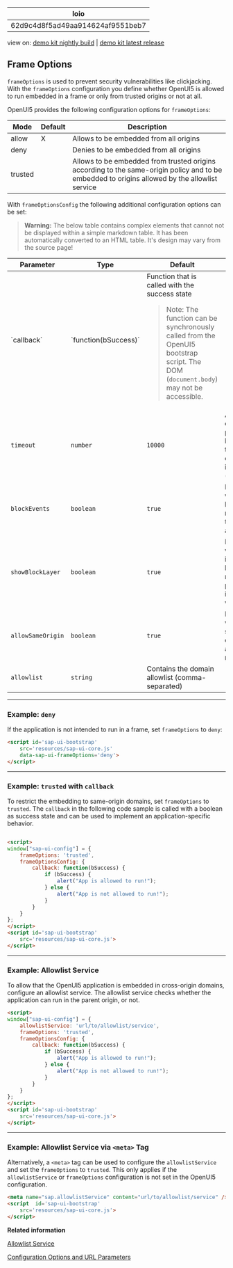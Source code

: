 <!-- loio62d9c4d8f5ad49aa914624af9551beb7 -->

| loio |
| -----|
| 62d9c4d8f5ad49aa914624af9551beb7 |

<div id="loio">

view on: [demo kit nightly build](https://openui5nightly.hana.ondemand.com/#/topic/62d9c4d8f5ad49aa914624af9551beb7) | [demo kit latest release](https://openui5.hana.ondemand.com/#/topic/62d9c4d8f5ad49aa914624af9551beb7)</div>

## Frame Options

`frameOptions` is used to prevent security vulnerabilities like clickjacking. With the `frameOptions` configuration you define whether OpenUI5 is allowed to run embedded in a frame or only from trusted origins or not at all.

OpenUI5 provides the following configuration options for `frameOptions`:

|Mode|Default|Description|
|----|-------|-----------|
|allow|X|Allows to be embedded from all origins|
|deny| |Denies to be embedded from all origins|
|trusted| |Allows to be embedded from trusted origins according to the same-origin policy and to be embedded to origins allowed by the allowlist service|

With `frameOptionsConfig` the following additional configuration options can be set:

 > **Warning:** The below table contains complex elements that cannot not be displayed within a simple markdown table. It has been automatically converted to an HTML table. It's design may vary from the source page!

<table>
	<thead>
		<tr>
			<th>Parameter</th>
			<th>Type</th>
			<th>Default</th>
			<th>Description</th>
		</tr>
	</thead>
	<tbody>
		<tr>
			<td> `callback` </td>
			<td> `function(bSuccess)` </td>
			<td>Function that is called with the success state

 > Note:
   > The function can be synchronously called from the OpenUI5 bootstrap script. The DOM \(`document.body`\) may not be accessible.
			</td>
		</tr>
		<tr>
			<td> `timeout` </td>
			<td> `number` </td>
			<td> `10000` </td>
			<td>After the delay, the page remains blocked and the provided callback is invoked \(milliseconds\)</td>
		</tr>
		<tr>
			<td> `blockEvents` </td>
			<td> `boolean` </td>
			<td> `true` </td>
			<td>Defines whether keyboard, mouse and touch events are blocked</td>
		</tr>
		<tr>
			<td> `showBlockLayer` </td>
			<td> `boolean` </td>
			<td> `true` </td>
			<td>Defines whether an invisible block layer is rendered to prevent interaction with the UI</td>
		</tr>
		<tr>
			<td> `allowSameOrigin` </td>
			<td> `boolean` </td>
			<td> `true` </td>
			<td>Defines whether same origin domains are allowed or not</td>
		</tr>
		<tr>
			<td> `allowlist` </td>
			<td> `string` </td>
			<td>Contains the domain allowlist \(comma-separated\)</td>
		</tr>
	</tbody>
</table>

***

### Example: `deny`

If the application is not intended to run in a frame, set `frameOptions` to `deny`:

``` html
<script id='sap-ui-bootstrap'
    src='resources/sap-ui-core.js'
    data-sap-ui-frameOptions='deny'>
</script>
```

***

### Example: `trusted` with `callback` 

To restrict the embedding to same-origin domains, set `frameOptions` to `trusted`. The `callback` in the following code sample is called with a boolean as success state and can be used to implement an application-specific behavior.

``` html

<script>
window["sap-ui-config"] = {
    frameOptions: 'trusted',
    frameOptionsConfig: {
        callback: function(bSuccess) {
            if (bSuccess) {
                alert("App is allowed to run!");
            } else {
                alert("App is not allowed to run!");
            }
        }
    }
};
</script>
<script id='sap-ui-bootstrap'
    src='resources/sap-ui-core.js'>
</script>
```

***

### Example: Allowlist Service

To allow that the OpenUI5 application is embedded in cross-origin domains, configure an allowlist service. The allowlist service checks whether the application can run in the parent origin, or not.

``` html
<script>
window["sap-ui-config"] = {
    allowlistService: 'url/to/allowlist/service',
    frameOptions: 'trusted',
    frameOptionsConfig: {
        callback: function(bSuccess) {
            if (bSuccess) {
                alert("App is allowed to run!");
            } else {
                alert("App is not allowed to run!");
            }
        }
    }
};
</script>
<script id='sap-ui-bootstrap'
    src='resources/sap-ui-core.js'>
</script>
```

***

### Example: Allowlist Service via `<meta>` Tag

Alternatively, a `<meta>` tag can be used to configure the `allowlistService` and set the `frameOptions` to `trusted`. This only applies if the `allowlistService` or `frameOptions` configuration is not set in the OpenUI5 configuration.

``` html
<meta name="sap.allowlistService" content="url/to/allowlist/service" />
<script  id='sap-ui-bootstrap'
    src='resources/sap-ui-core.js'>
</script>
```

**Related information**  


[Allowlist Service](Allowlist_Service_d04a6d4.md)

[Configuration Options and URL Parameters](Configuration_Options_and_URL_Parameters_91f2d03.md)

